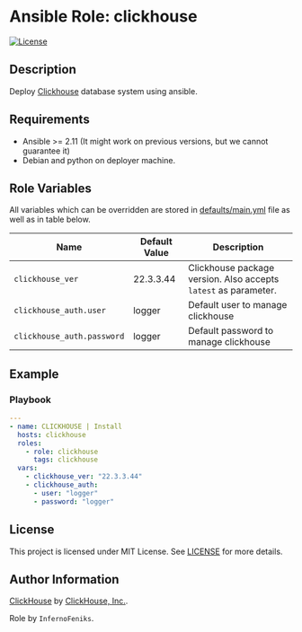 # Ansible Role: clickhouse
[![License](https://img.shields.io/badge/license-MIT%20License-brightgreen.svg)](https://opensource.org/licenses/MIT)

## Description

Deploy [Clickhouse](https://github.com/ClickHouse/ClickHouse) database system using ansible.

## Requirements

- Ansible >= 2.11 (It might work on previous versions, but we cannot guarantee it)
- Debian and python on deployer machine.

## Role Variables

All variables which can be overridden are stored in [defaults/main.yml](defaults/main.yml) file as well as in table below.

| Name           | Default Value | Description                        |
| -------------- | ------------- | -----------------------------------|
| `clickhouse_ver` | 22.3.3.44 | Clickhouse package version. Also accepts `latest` as parameter. |
| `clickhouse_auth.user`| logger | Default user to manage clickhouse |
| `clickhouse_auth.password`| logger | Default password to manage clickhouse |

## Example

### Playbook

```yaml
---
- name: CLICKHOUSE | Install
  hosts: clickhouse
  roles:
    - role: clickhouse
      tags: clickhouse
  vars:
    - clickhouse_ver: "22.3.3.44"
    - clickhouse_auth:
      - user: "logger"
      - password: "logger"

```

## License

This project is licensed under MIT License. See [LICENSE](/LICENSE) for more details.


## Author Information

[ClickHouse](https://clickhouse.com/docs/en/index.html) by [ClickHouse, Inc.](https://clickhouse.com/company/).

Role by `InfernoFeniks`.